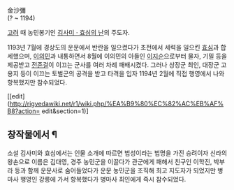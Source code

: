 金沙彌  
(? ~ 1194)

[고려](%EA%B3%A0%EB%A0%A4.md) 때 농민봉기인 [김사미 · 효심의 난](%EA%B9%80%EC%82%AC%EB%AF%B8%20%C2%B7%20%ED%9A%A8%EC%8B%AC%EC%9D%98%20%EB%82%9C.md)의 주도자.

1193년 7월에 경상도의 운문에서 반란을 일으켰다가 초전에서 세력을 일으킨 [효심](%ED%9A%A8%EC%8B%AC.md)과
합세했으며, [이의민](%EC%9D%B4%EC%9D%98%EB%AF%BC.md)과 내통하면서 8월에 이의민의 아들인
[이지순](%EC%9D%B4%EC%A7%80%EC%88%9C.md)으로부터 물자, 기밀 등을 제공받고
[전존걸](%EC%A0%84%EC%A1%B4%EA%B1%B8.md)이 이끄는 군사를 여러 차례 패배시켰다. 그러나 상장군 최인, 대장군
고용지 등이 이끄는 토벌군의 공격을 받고 타격을 입자 1194년 2월에 직접 행영에서 나와 항복했지만 참수되었다.

[[edit](http://rigvedawiki.net/r1/wiki.php/%EA%B9%80%EC%82%AC%EB%AF%B8?action=
edit&section=1)]

## 창작물에서 ¶

소설 김사미와 효심에서는 인물 소개에 따르면 법성이라는 법명을 가진 승려이자 신라의 왕손으로 이름은 김대영, 경주 농민군을 이끌다가 관군에게
패해서 친구인 이학진, 박부라 등과 함께 운문사로 숨어들었다가 운문 농민군을 조직해 최고 지도자가 되었지만 병마사 행영인 강릉에 가서
항복했다가 병마사 최인에게 즉시 참수되었다.

